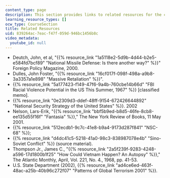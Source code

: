 ```yaml
---
content_type: page
description: This section provides links to related resources for the course.
learning_resource_types: []
ocw_type: CourseSection
title: Related Resources
uid: 839264ac-7eac-f47f-059d-946bc1456b8c
video_metadata:
  youtube_id: null
---
```


*   Deutch, John, et al, "{{% resource_link "1a5118e2-5d9b-4d44-b2e5-e584fd7bcf89" "National Missile Defense: Is there another way?" %}}" Foreign Policy Magazine, 2000.
*   Dulles, John Foster, "{{% resource_link "16cf017f-098f-498a-a9b8-3a3357a1e898" "Massive Retaliation" %}}".
*   {{% resource_link "5a177423-f149-47f6-9a4b-760cbe14b66d" "FBI Racial Violence Potential in the US This Summer, 1967" %}} \[classified memo\].
*   {{% resource_link "0e2309d3-ddef-48ff-9154-672426644892" "National Security Strategy of the United States" %}}. 2002
*   Nelson, Lars-Erik, "{{% resource_link "bbf5b9ed-b8d5-46fe-8cb8-ee135d55f16f" "Fantasia" %}}," The New York Review of Books, 11 May 2001.
*   {{% resource_link "512ecdb1-9c7c-41e8-b9a4-9173d287f841" "NSC-68" %}}; 
*   {{% resource_link "d4dc41c5-5218-41a0-98c3-838987078e4b" "Sino-Soviet Conflict" %}} (source material).
*   Thompson Jr., James C., "{{% resource_link "2a5f239f-9283-4248-a596-17d1800b1f25" "How Could Vietnam Happen? An Autopsy" %}}," The Atlantic Monthly, April, Vol. 221, No. 4., 1968, pp. 41-53.
*   U.S. State Department (2002), {{% resource_link "ad4ce6ed-463f-48ac-a25b-40b96c272f07" "Patterns of Global Terrorism 2001" %}}_._